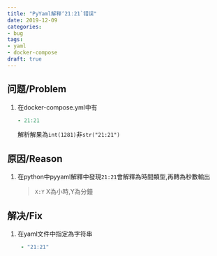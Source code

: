 ```yaml
---
title: "PyYaml解释‘21:21`错误"
date: 2019-12-09
categories:
- bug
tags:
- yaml
- docker-compose
draft: true
---
```


## 问题/Problem

1. 在docker-compose.yml中有
   ```yaml
   - 21:21
   ```

   解析解果為`int(1281)`非`str("21:21")`

## 原因/Reason

1. 在python中pyyaml解釋中發現`21:21`會解釋為時間類型,再轉為秒數輸出

   > `X:Y` X為小時,Y為分鐘

## 解决/Fix

1. 在yaml文件中指定為字符串
   ```yaml
    - "21:21"
   ```

